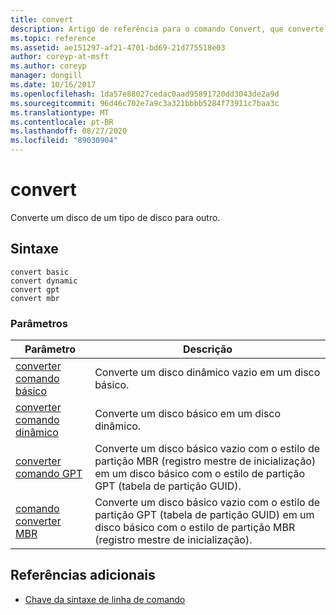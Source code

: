 ```yaml
---
title: convert
description: Artigo de referência para o comando Convert, que converte um disco de um tipo de disco para outro.
ms.topic: reference
ms.assetid: ae151297-af21-4701-bd69-21d775518e03
author: coreyp-at-msft
ms.author: coreyp
manager: dongill
ms.date: 10/16/2017
ms.openlocfilehash: 1da57e88027cedac0aad95891720dd3043de2a9d
ms.sourcegitcommit: 96d46c702e7a9c3a321bbbb5284f73911c7baa3c
ms.translationtype: MT
ms.contentlocale: pt-BR
ms.lasthandoff: 08/27/2020
ms.locfileid: "89030904"
---
```

# <a name="convert"></a>convert

Converte um disco de um tipo de disco para outro.

## <a name="syntax"></a>Sintaxe

```
convert basic
convert dynamic
convert gpt
convert mbr
```

### <a name="parameters"></a>Parâmetros

| Parâmetro | Descrição |
| --------- | ----------- |
| [converter comando básico](convert-basic.md) | Converte um disco dinâmico vazio em um disco básico. |
| [converter comando dinâmico](convert-dynamic.md) | Converte um disco básico em um disco dinâmico. |
| [converter comando GPT](convert-gpt.md) | Converte um disco básico vazio com o estilo de partição MBR (registro mestre de inicialização) em um disco básico com o estilo de partição GPT (tabela de partição GUID). |
| [comando converter MBR](convert-mbr.md) | Converte um disco básico vazio com o estilo de partição GPT (tabela de partição GUID) em um disco básico com o estilo de partição MBR (registro mestre de inicialização). |

## <a name="additional-references"></a>Referências adicionais

- [Chave da sintaxe de linha de comando](command-line-syntax-key.md)
